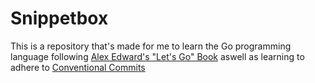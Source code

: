 # Snippetbox
This is a repository that's made for me to learn the Go programming language following [Alex Edward's "Let's Go" Book](https://lets-go.alexedwards.net/) 
aswell as learning to adhere to [Conventional Commits](https://www.conventionalcommits.org/en/v1.0.0/)
